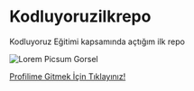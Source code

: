 # Kodluyoruzilkrepo
Kodluyoruz Eğitimi kapsamında açtığım ilk repo

![Lorem Picsum Gorsel](https://picsum.photos/200/200)

[Profilime Gitmek İçin Tıklayınız!](https://app.patika.dev/cakdi)